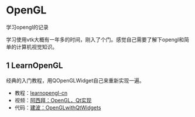 # OpenGL

学习opengl的记录

学习使用vtk大概有一年多的时间，刚入了个门。感觉自己需要了解下opengl和简单的计算机视觉知识。


## 1 LearnOpenGL

经典的入门教程，用QOpenGLWidget自己来重新实现一遍。

* 教程：[learnopengl-cn](https://learnopengl-cn.github.io/)
* 视频：[阿西拜：OpenGL，Qt实现](https://www.bilibili.com/video/BV1UL411W71w)
* 代码：[建波：OpenGLwithQtWidgets](https://github.com/gongjianbo/OpenGLwithQtWidgets)





